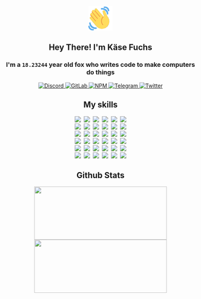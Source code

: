 <div><p align=center><img src=./resources/images/wave.gif width=64px height=64px></p><h2 align=center>Hey There! I'm Käse Fuchs</h2><h3 align=center>I'm a <code>18.23244</code> year old fox who writes code to make computers do things</h3><p align=center><a href=https://discord.com/users/507526681125322772><img alt=Discord src="https://img.shields.io/badge/Discord-5865F2?logo=discord&logoColor=white&style=flat-square#884a00e42ced78fdaac1507763efcdd8"> </a><a href=https://gitlab.com/kasefuchs><img alt=GitLab src="https://img.shields.io/badge/GitLab-330F63?logo=gitlab&logoColor=white&style=flat-square#884a00e42ced78fdaac1507763efcdd8"> </a><a href=https://npmjs.com/~kasefuchs><img alt=NPM src="https://img.shields.io/badge/NPM-CB3837?logo=npm&logoColor=white&style=flat-square#884a00e42ced78fdaac1507763efcdd8"> </a><a href=https://t.me/kasefuchs><img alt=Telegram src="https://img.shields.io/badge/Telegram-2CA5E0?logo=telegram&logoColor=white&style=flat-square#884a00e42ced78fdaac1507763efcdd8"> </a><a href=https://twitter.com/kasefuchs><img alt=Twitter src="https://img.shields.io/badge/Twitter-1DA1F2?logo=twitter&logoColor=white&style=flat-square#884a00e42ced78fdaac1507763efcdd8"></a></p><h2 align=center>My skills</h2><p align=center><a href=https://aws.amazon.com/ ><picture><source srcset="https://skillicons.dev/icons?i=aws&theme=dark#884a00e42ced78fdaac1507763efcdd8" media="(prefers-color-scheme: dark)"><source srcset="https://skillicons.dev/icons?i=aws&theme=light#884a00e42ced78fdaac1507763efcdd8" media="(prefers-color-scheme: light), (prefers-color-scheme: no-preference)"><img src="https://skillicons.dev/icons?i=aws&theme=light#884a00e42ced78fdaac1507763efcdd8"></picture></a>&nbsp;&nbsp;<a href=https://en.wikipedia.org/wiki/Bash_(Unix_shell)><picture><source srcset="https://skillicons.dev/icons?i=bash&theme=dark#884a00e42ced78fdaac1507763efcdd8" media="(prefers-color-scheme: dark)"><source srcset="https://skillicons.dev/icons?i=bash&theme=light#884a00e42ced78fdaac1507763efcdd8" media="(prefers-color-scheme: light), (prefers-color-scheme: no-preference)"><img src="https://skillicons.dev/icons?i=bash&theme=light#884a00e42ced78fdaac1507763efcdd8"></picture></a>&nbsp;&nbsp;<a href=https://discord.com/developers/docs><picture><source srcset="https://skillicons.dev/icons?i=bots&theme=dark#884a00e42ced78fdaac1507763efcdd8" media="(prefers-color-scheme: dark)"><source srcset="https://skillicons.dev/icons?i=bots&theme=light#884a00e42ced78fdaac1507763efcdd8" media="(prefers-color-scheme: light), (prefers-color-scheme: no-preference)"><img src="https://skillicons.dev/icons?i=bots&theme=light#884a00e42ced78fdaac1507763efcdd8"></picture></a>&nbsp;&nbsp;<a href=https://www.cloudflare.com/ ><picture><source srcset="https://skillicons.dev/icons?i=cloudflare&theme=dark#884a00e42ced78fdaac1507763efcdd8" media="(prefers-color-scheme: dark)"><source srcset="https://skillicons.dev/icons?i=cloudflare&theme=light#884a00e42ced78fdaac1507763efcdd8" media="(prefers-color-scheme: light), (prefers-color-scheme: no-preference)"><img src="https://skillicons.dev/icons?i=cloudflare&theme=light#884a00e42ced78fdaac1507763efcdd8"></picture></a>&nbsp;&nbsp;<a href=https://en.wikipedia.org/wiki/CSS><picture><source srcset="https://skillicons.dev/icons?i=css&theme=dark#884a00e42ced78fdaac1507763efcdd8" media="(prefers-color-scheme: dark)"><source srcset="https://skillicons.dev/icons?i=css&theme=light#884a00e42ced78fdaac1507763efcdd8" media="(prefers-color-scheme: light), (prefers-color-scheme: no-preference)"><img src="https://skillicons.dev/icons?i=css&theme=light#884a00e42ced78fdaac1507763efcdd8"></picture></a>&nbsp;&nbsp;<a href=https://www.docker.com/ ><picture><source srcset="https://skillicons.dev/icons?i=docker&theme=dark#884a00e42ced78fdaac1507763efcdd8" media="(prefers-color-scheme: dark)"><source srcset="https://skillicons.dev/icons?i=docker&theme=light#884a00e42ced78fdaac1507763efcdd8" media="(prefers-color-scheme: light), (prefers-color-scheme: no-preference)"><img src="https://skillicons.dev/icons?i=docker&theme=light#884a00e42ced78fdaac1507763efcdd8"></picture></a><br><a href=https://www.electronjs.org/ ><picture><source srcset="https://skillicons.dev/icons?i=electron&theme=dark#884a00e42ced78fdaac1507763efcdd8" media="(prefers-color-scheme: dark)"><source srcset="https://skillicons.dev/icons?i=electron&theme=light#884a00e42ced78fdaac1507763efcdd8" media="(prefers-color-scheme: light), (prefers-color-scheme: no-preference)"><img src="https://skillicons.dev/icons?i=electron&theme=light#884a00e42ced78fdaac1507763efcdd8"></picture></a>&nbsp;&nbsp;<a href=https://expressjs.com/ ><picture><source srcset="https://skillicons.dev/icons?i=express&theme=dark#884a00e42ced78fdaac1507763efcdd8" media="(prefers-color-scheme: dark)"><source srcset="https://skillicons.dev/icons?i=express&theme=light#884a00e42ced78fdaac1507763efcdd8" media="(prefers-color-scheme: light), (prefers-color-scheme: no-preference)"><img src="https://skillicons.dev/icons?i=express&theme=light#884a00e42ced78fdaac1507763efcdd8"></picture></a>&nbsp;&nbsp;<a href=https://www.figma.com/ ><picture><source srcset="https://skillicons.dev/icons?i=figma&theme=dark#884a00e42ced78fdaac1507763efcdd8" media="(prefers-color-scheme: dark)"><source srcset="https://skillicons.dev/icons?i=figma&theme=light#884a00e42ced78fdaac1507763efcdd8" media="(prefers-color-scheme: light), (prefers-color-scheme: no-preference)"><img src="https://skillicons.dev/icons?i=figma&theme=light#884a00e42ced78fdaac1507763efcdd8"></picture></a>&nbsp;&nbsp;<a href=https://firebase.google.com/ ><picture><source srcset="https://skillicons.dev/icons?i=firebase&theme=dark#884a00e42ced78fdaac1507763efcdd8" media="(prefers-color-scheme: dark)"><source srcset="https://skillicons.dev/icons?i=firebase&theme=light#884a00e42ced78fdaac1507763efcdd8" media="(prefers-color-scheme: light), (prefers-color-scheme: no-preference)"><img src="https://skillicons.dev/icons?i=firebase&theme=light#884a00e42ced78fdaac1507763efcdd8"></picture></a>&nbsp;&nbsp;<a href=https://flask.palletsprojects.com/ ><picture><source srcset="https://skillicons.dev/icons?i=flask&theme=dark#884a00e42ced78fdaac1507763efcdd8" media="(prefers-color-scheme: dark)"><source srcset="https://skillicons.dev/icons?i=flask&theme=light#884a00e42ced78fdaac1507763efcdd8" media="(prefers-color-scheme: light), (prefers-color-scheme: no-preference)"><img src="https://skillicons.dev/icons?i=flask&theme=light#884a00e42ced78fdaac1507763efcdd8"></picture></a>&nbsp;&nbsp;<a href=https://cloud.google.com/ ><picture><source srcset="https://skillicons.dev/icons?i=gcp&theme=dark#884a00e42ced78fdaac1507763efcdd8" media="(prefers-color-scheme: dark)"><source srcset="https://skillicons.dev/icons?i=gcp&theme=light#884a00e42ced78fdaac1507763efcdd8" media="(prefers-color-scheme: light), (prefers-color-scheme: no-preference)"><img src="https://skillicons.dev/icons?i=gcp&theme=light#884a00e42ced78fdaac1507763efcdd8"></picture></a><br><a href=https://git-scm.com/ ><picture><source srcset="https://skillicons.dev/icons?i=git&theme=dark#884a00e42ced78fdaac1507763efcdd8" media="(prefers-color-scheme: dark)"><source srcset="https://skillicons.dev/icons?i=git&theme=light#884a00e42ced78fdaac1507763efcdd8" media="(prefers-color-scheme: light), (prefers-color-scheme: no-preference)"><img src="https://skillicons.dev/icons?i=git&theme=light#884a00e42ced78fdaac1507763efcdd8"></picture></a>&nbsp;&nbsp;<a href=https://github.com/ ><picture><source srcset="https://skillicons.dev/icons?i=github&theme=dark#884a00e42ced78fdaac1507763efcdd8" media="(prefers-color-scheme: dark)"><source srcset="https://skillicons.dev/icons?i=github&theme=light#884a00e42ced78fdaac1507763efcdd8" media="(prefers-color-scheme: light), (prefers-color-scheme: no-preference)"><img src="https://skillicons.dev/icons?i=github&theme=light#884a00e42ced78fdaac1507763efcdd8"></picture></a>&nbsp;&nbsp;<a href=https://gitlab.com/ ><picture><source srcset="https://skillicons.dev/icons?i=gitlab&theme=dark#884a00e42ced78fdaac1507763efcdd8" media="(prefers-color-scheme: dark)"><source srcset="https://skillicons.dev/icons?i=gitlab&theme=light#884a00e42ced78fdaac1507763efcdd8" media="(prefers-color-scheme: light), (prefers-color-scheme: no-preference)"><img src="https://skillicons.dev/icons?i=gitlab&theme=light#884a00e42ced78fdaac1507763efcdd8"></picture></a>&nbsp;&nbsp;<a href=https://www.heroku.com/ ><picture><source srcset="https://skillicons.dev/icons?i=heroku&theme=dark#884a00e42ced78fdaac1507763efcdd8" media="(prefers-color-scheme: dark)"><source srcset="https://skillicons.dev/icons?i=heroku&theme=light#884a00e42ced78fdaac1507763efcdd8" media="(prefers-color-scheme: light), (prefers-color-scheme: no-preference)"><img src="https://skillicons.dev/icons?i=heroku&theme=light#884a00e42ced78fdaac1507763efcdd8"></picture></a>&nbsp;&nbsp;<a href=https://en.wikipedia.org/wiki/HTML><picture><source srcset="https://skillicons.dev/icons?i=html&theme=dark#884a00e42ced78fdaac1507763efcdd8" media="(prefers-color-scheme: dark)"><source srcset="https://skillicons.dev/icons?i=html&theme=light#884a00e42ced78fdaac1507763efcdd8" media="(prefers-color-scheme: light), (prefers-color-scheme: no-preference)"><img src="https://skillicons.dev/icons?i=html&theme=light#884a00e42ced78fdaac1507763efcdd8"></picture></a>&nbsp;&nbsp;<a href=https://en.wikipedia.org/wiki/JavaScript><picture><source srcset="https://skillicons.dev/icons?i=js&theme=dark#884a00e42ced78fdaac1507763efcdd8" media="(prefers-color-scheme: dark)"><source srcset="https://skillicons.dev/icons?i=js&theme=light#884a00e42ced78fdaac1507763efcdd8" media="(prefers-color-scheme: light), (prefers-color-scheme: no-preference)"><img src="https://skillicons.dev/icons?i=js&theme=light#884a00e42ced78fdaac1507763efcdd8"></picture></a><br><a href=https://en.wikipedia.org/wiki/Linux><picture><source srcset="https://skillicons.dev/icons?i=linux&theme=dark#884a00e42ced78fdaac1507763efcdd8" media="(prefers-color-scheme: dark)"><source srcset="https://skillicons.dev/icons?i=linux&theme=light#884a00e42ced78fdaac1507763efcdd8" media="(prefers-color-scheme: light), (prefers-color-scheme: no-preference)"><img src="https://skillicons.dev/icons?i=linux&theme=light#884a00e42ced78fdaac1507763efcdd8"></picture></a>&nbsp;&nbsp;<a href=https://mui.com/ ><picture><source srcset="https://skillicons.dev/icons?i=materialui&theme=dark#884a00e42ced78fdaac1507763efcdd8" media="(prefers-color-scheme: dark)"><source srcset="https://skillicons.dev/icons?i=materialui&theme=light#884a00e42ced78fdaac1507763efcdd8" media="(prefers-color-scheme: light), (prefers-color-scheme: no-preference)"><img src="https://skillicons.dev/icons?i=materialui&theme=light#884a00e42ced78fdaac1507763efcdd8"></picture></a>&nbsp;&nbsp;<a href=https://en.wikipedia.org/wiki/Markdown><picture><source srcset="https://skillicons.dev/icons?i=md&theme=dark#884a00e42ced78fdaac1507763efcdd8" media="(prefers-color-scheme: dark)"><source srcset="https://skillicons.dev/icons?i=md&theme=light#884a00e42ced78fdaac1507763efcdd8" media="(prefers-color-scheme: light), (prefers-color-scheme: no-preference)"><img src="https://skillicons.dev/icons?i=md&theme=light#884a00e42ced78fdaac1507763efcdd8"></picture></a>&nbsp;&nbsp;<a href=https://www.mongodb.com/ ><picture><source srcset="https://skillicons.dev/icons?i=mongodb&theme=dark#884a00e42ced78fdaac1507763efcdd8" media="(prefers-color-scheme: dark)"><source srcset="https://skillicons.dev/icons?i=mongodb&theme=light#884a00e42ced78fdaac1507763efcdd8" media="(prefers-color-scheme: light), (prefers-color-scheme: no-preference)"><img src="https://skillicons.dev/icons?i=mongodb&theme=light#884a00e42ced78fdaac1507763efcdd8"></picture></a>&nbsp;&nbsp;<a href=https://www.mysql.com/ ><picture><source srcset="https://skillicons.dev/icons?i=mysql&theme=dark#884a00e42ced78fdaac1507763efcdd8" media="(prefers-color-scheme: dark)"><source srcset="https://skillicons.dev/icons?i=mysql&theme=light#884a00e42ced78fdaac1507763efcdd8" media="(prefers-color-scheme: light), (prefers-color-scheme: no-preference)"><img src="https://skillicons.dev/icons?i=mysql&theme=light#884a00e42ced78fdaac1507763efcdd8"></picture></a>&nbsp;&nbsp;<a href=https://nextjs.org/ ><picture><source srcset="https://skillicons.dev/icons?i=nextjs&theme=dark#884a00e42ced78fdaac1507763efcdd8" media="(prefers-color-scheme: dark)"><source srcset="https://skillicons.dev/icons?i=nextjs&theme=light#884a00e42ced78fdaac1507763efcdd8" media="(prefers-color-scheme: light), (prefers-color-scheme: no-preference)"><img src="https://skillicons.dev/icons?i=nextjs&theme=light#884a00e42ced78fdaac1507763efcdd8"></picture></a><br><a href=https://nodejs.org/en/ ><picture><source srcset="https://skillicons.dev/icons?i=nodejs&theme=dark#884a00e42ced78fdaac1507763efcdd8" media="(prefers-color-scheme: dark)"><source srcset="https://skillicons.dev/icons?i=nodejs&theme=light#884a00e42ced78fdaac1507763efcdd8" media="(prefers-color-scheme: light), (prefers-color-scheme: no-preference)"><img src="https://skillicons.dev/icons?i=nodejs&theme=light#884a00e42ced78fdaac1507763efcdd8"></picture></a>&nbsp;&nbsp;<a href=https://www.postgresql.org/ ><picture><source srcset="https://skillicons.dev/icons?i=postgres&theme=dark#884a00e42ced78fdaac1507763efcdd8" media="(prefers-color-scheme: dark)"><source srcset="https://skillicons.dev/icons?i=postgres&theme=light#884a00e42ced78fdaac1507763efcdd8" media="(prefers-color-scheme: light), (prefers-color-scheme: no-preference)"><img src="https://skillicons.dev/icons?i=postgres&theme=light#884a00e42ced78fdaac1507763efcdd8"></picture></a>&nbsp;&nbsp;<a href=https://learn.microsoft.com/en-us/powershell/ ><picture><source srcset="https://skillicons.dev/icons?i=powershell&theme=dark#884a00e42ced78fdaac1507763efcdd8" media="(prefers-color-scheme: dark)"><source srcset="https://skillicons.dev/icons?i=powershell&theme=light#884a00e42ced78fdaac1507763efcdd8" media="(prefers-color-scheme: light), (prefers-color-scheme: no-preference)"><img src="https://skillicons.dev/icons?i=powershell&theme=light#884a00e42ced78fdaac1507763efcdd8"></picture></a>&nbsp;&nbsp;<a href=https://www.python.org/ ><picture><source srcset="https://skillicons.dev/icons?i=py&theme=dark#884a00e42ced78fdaac1507763efcdd8" media="(prefers-color-scheme: dark)"><source srcset="https://skillicons.dev/icons?i=py&theme=light#884a00e42ced78fdaac1507763efcdd8" media="(prefers-color-scheme: light), (prefers-color-scheme: no-preference)"><img src="https://skillicons.dev/icons?i=py&theme=light#884a00e42ced78fdaac1507763efcdd8"></picture></a>&nbsp;&nbsp;<a href=https://www.raspberrypi.org/ ><picture><source srcset="https://skillicons.dev/icons?i=raspberrypi&theme=dark#884a00e42ced78fdaac1507763efcdd8" media="(prefers-color-scheme: dark)"><source srcset="https://skillicons.dev/icons?i=raspberrypi&theme=light#884a00e42ced78fdaac1507763efcdd8" media="(prefers-color-scheme: light), (prefers-color-scheme: no-preference)"><img src="https://skillicons.dev/icons?i=raspberrypi&theme=light#884a00e42ced78fdaac1507763efcdd8"></picture></a>&nbsp;&nbsp;<a href=https://reactjs.org/ ><picture><source srcset="https://skillicons.dev/icons?i=react&theme=dark#884a00e42ced78fdaac1507763efcdd8" media="(prefers-color-scheme: dark)"><source srcset="https://skillicons.dev/icons?i=react&theme=light#884a00e42ced78fdaac1507763efcdd8" media="(prefers-color-scheme: light), (prefers-color-scheme: no-preference)"><img src="https://skillicons.dev/icons?i=react&theme=light#884a00e42ced78fdaac1507763efcdd8"></picture></a><br><a href=https://redux.js.org/ ><picture><source srcset="https://skillicons.dev/icons?i=redux&theme=dark#884a00e42ced78fdaac1507763efcdd8" media="(prefers-color-scheme: dark)"><source srcset="https://skillicons.dev/icons?i=redux&theme=light#884a00e42ced78fdaac1507763efcdd8" media="(prefers-color-scheme: light), (prefers-color-scheme: no-preference)"><img src="https://skillicons.dev/icons?i=redux&theme=light#884a00e42ced78fdaac1507763efcdd8"></picture></a>&nbsp;&nbsp;<a href=https://en.wikipedia.org/wiki/Regular_expression><picture><source srcset="https://skillicons.dev/icons?i=regex&theme=dark#884a00e42ced78fdaac1507763efcdd8" media="(prefers-color-scheme: dark)"><source srcset="https://skillicons.dev/icons?i=regex&theme=light#884a00e42ced78fdaac1507763efcdd8" media="(prefers-color-scheme: light), (prefers-color-scheme: no-preference)"><img src="https://skillicons.dev/icons?i=regex&theme=light#884a00e42ced78fdaac1507763efcdd8"></picture></a>&nbsp;&nbsp;<a href=https://en.wikipedia.org/wiki/Sass_(stylesheet_language)><picture><source srcset="https://skillicons.dev/icons?i=sass&theme=dark#884a00e42ced78fdaac1507763efcdd8" media="(prefers-color-scheme: dark)"><source srcset="https://skillicons.dev/icons?i=sass&theme=light#884a00e42ced78fdaac1507763efcdd8" media="(prefers-color-scheme: light), (prefers-color-scheme: no-preference)"><img src="https://skillicons.dev/icons?i=sass&theme=light#884a00e42ced78fdaac1507763efcdd8"></picture></a>&nbsp;&nbsp;<a href=https://www.typescriptlang.org/ ><picture><source srcset="https://skillicons.dev/icons?i=ts&theme=dark#884a00e42ced78fdaac1507763efcdd8" media="(prefers-color-scheme: dark)"><source srcset="https://skillicons.dev/icons?i=ts&theme=light#884a00e42ced78fdaac1507763efcdd8" media="(prefers-color-scheme: light), (prefers-color-scheme: no-preference)"><img src="https://skillicons.dev/icons?i=ts&theme=light#884a00e42ced78fdaac1507763efcdd8"></picture></a>&nbsp;&nbsp;<a href=https://unity.com/ ><picture><source srcset="https://skillicons.dev/icons?i=unity&theme=dark#884a00e42ced78fdaac1507763efcdd8" media="(prefers-color-scheme: dark)"><source srcset="https://skillicons.dev/icons?i=unity&theme=light#884a00e42ced78fdaac1507763efcdd8" media="(prefers-color-scheme: light), (prefers-color-scheme: no-preference)"><img src="https://skillicons.dev/icons?i=unity&theme=light#884a00e42ced78fdaac1507763efcdd8"></picture></a>&nbsp;&nbsp;<a href=https://workers.cloudflare.com/ ><picture><source srcset="https://skillicons.dev/icons?i=workers&theme=dark#884a00e42ced78fdaac1507763efcdd8" media="(prefers-color-scheme: dark)"><source srcset="https://skillicons.dev/icons?i=workers&theme=light#884a00e42ced78fdaac1507763efcdd8" media="(prefers-color-scheme: light), (prefers-color-scheme: no-preference)"><img src="https://skillicons.dev/icons?i=workers&theme=light#884a00e42ced78fdaac1507763efcdd8"></picture></a><br></p><h2 align=center>Github Stats</h2><p align=center><picture><source srcset="https://github-readme-stats-kasefuchs.vercel.app/api/?count_private=true&hide_border=true&hide_rank=true&line_height=20&hide_title=true&username=Kasefuchs&theme=dark#884a00e42ced78fdaac1507763efcdd8" media="(prefers-color-scheme: dark)"><source srcset="https://github-readme-stats-kasefuchs.vercel.app/api/?count_private=true&hide_border=true&hide_rank=true&line_height=20&hide_title=true&username=Kasefuchs&theme=light#884a00e42ced78fdaac1507763efcdd8" media="(prefers-color-scheme: light), (prefers-color-scheme: no-preference)"><img align=middle width=350 height=140 src="https://github-readme-stats-kasefuchs.vercel.app/api/?count_private=true&hide_border=true&hide_rank=true&line_height=20&hide_title=true&username=Kasefuchs&theme=light#884a00e42ced78fdaac1507763efcdd8"></picture><picture><source srcset="https://github-readme-stats-kasefuchs.vercel.app/api/top-langs/?count_private=true&hide_border=true&layout=compact&username=Kasefuchs&theme=dark#884a00e42ced78fdaac1507763efcdd8" media="(prefers-color-scheme: dark)"><source srcset="https://github-readme-stats-kasefuchs.vercel.app/api/top-langs/?count_private=true&hide_border=true&layout=compact&username=Kasefuchs&theme=light#884a00e42ced78fdaac1507763efcdd8" media="(prefers-color-scheme: light), (prefers-color-scheme: no-preference)"><img align=middle width=350 height=140 src="https://github-readme-stats-kasefuchs.vercel.app/api/top-langs/?count_private=true&hide_border=true&layout=compact&username=Kasefuchs&theme=light#884a00e42ced78fdaac1507763efcdd8"></picture></p><img src="https://hit.yhype.me/github/profile?user_id=64592097#884a00e42ced78fdaac1507763efcdd8" alt=""></div>